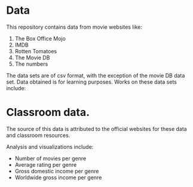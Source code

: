 # Data
This repository contains data from movie websites like:
  1. The Box Office Mojo
  2. IMDB
  3. Rotten Tomatoes
  4. The Movie DB
  5. The numbers

The data sets are of csv format, with the exception of the movie DB data set.
Data obtained is for learning purposes. 
Works on these data sets include:
  # Classroom data.
The source of this data is attributed to the official websites for these data and classroom resources.

Analysis and visualizations include:
 - Number of movies per genre
 - Average rating per genre
 - Gross domestic income per genre
 - Worldwide gross income per genre
